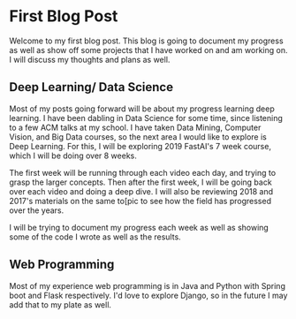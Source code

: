 <!--
.. title: First Post
.. slug: first-post
.. date: 2019-04-06 16:41:16 UTC-04:00
.. tags: 
.. category: 
.. link: 
.. description: 
.. type: text
-->

# First Blog Post

Welcome to my first blog post. This blog is going to document my progress as well as show off some projects that I have worked on and am working on. I will discuss my thoughts and plans as well.

## Deep Learning/ Data Science
 Most of my posts going forward will be about my progress learning deep learning. I have been dabling in Data Science for some time, since listening to a few ACM talks at my school. I have taken Data Mining, Computer Vision, and Big Data courses, so the next area I would like to explore is Deep Learning. For this, I will be exploring 2019 FastAI's 7 week course, which I will be doing over 8 weeks. 

 The first week will be running through each video each day, and trying to grasp the larger concepts. Then after the first week, I will be going back over each video and doing a deep dive. I will also be reviewing 2018 and 2017's materials on the same to[pic to see how the field has progressed over the years. 

 I will be trying to document my progress each week as well as showing some of the code I wrote as well as the results. 

 ## Web Programming

 Most of my experience web programming is in Java and Python with Spring boot and Flask respectively. I'd love to explore Django, so in the future I may add that to my plate as well.